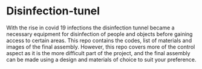 # Disinfection-tunel
With the rise in covid 19 infections the disinfection tunnel became a necessary equipment for disinfection of people and objects before gaining access to certain areas. This repo contains the codes, list of materials and images of the final assembly. However, this repo covers more of the control aspect as it is the more difficult part of the project, and the final assembly can be made using a design and materials of choice to suit your preference.
